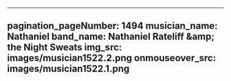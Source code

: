 ------
pagination_pageNumber: 1494
musician_name: Nathaniel
band_name: Nathaniel Rateliff &amp;amp; the Night Sweats
img_src: images/musician1522.2.png
onmouseover_src: images/musician1522.1.png
------